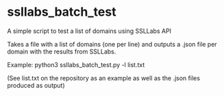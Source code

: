 # ssllabs_batch_test
A simple script to test a list of domains using SSLLabs API

Takes a file with a list of domains (one per line) and outputs a .json file per domain with the results from SSLLabs.
  
Example:
python3 ssllabs_batch_test.py -l list.txt

(See list.txt on the repository as an example as well as the .json files produced as output)
